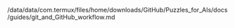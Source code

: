 /data/data/com.termux/files/home/downloads/GitHub/Puzzles_for_AIs/docs/guides/git_and_GitHub_workflow.md
